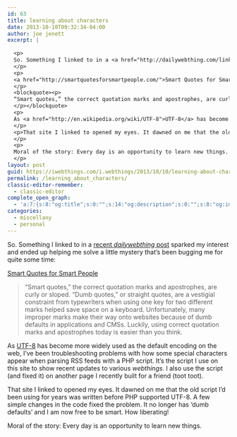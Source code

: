 ```yaml
---
id: 63
title: learning about characters
date: 2013-10-10T09:32:34-04:00
author: joe jenett
excerpt: |
  
  <p>
  So. Something I linked to in a <a href="http://dailywebthing.com/linkport/archives/011035.shtml">recent <i>dailywebthing</i> post</a> sparked my interest and ended up helping me solve a little mystery that’s been bugging me for quite some time:
  </p>
  <p>
  <a href="http://smartquotesforsmartpeople.com/">Smart Quotes for Smart People</a>
  </p>
  <blockquote><p>
  “Smart quotes,” the correct quotation marks and apostrophes, are curly or sloped. "Dumb quotes," or straight quotes, are a vestigial constraint from typewriters when using one key for two different marks helped save space on a keyboard. Unfortunately, many improper marks make their way onto websites because of dumb defaults in applications and CMSs. Luckily, using correct quotation marks and apostrophes today is easier than you think.
  </p></blockquote>
  <p>
  As <a href="http://en.wikipedia.org/wiki/UTF-8">UTF-8</a> has become more widely used as the default encoding on the web, I’ve been troubleshooting problems with how some special characters appear when parsing RSS feeds with a PHP script. It’s the script I use on this site to show recent updates to various <i>webthings</i>. I also use the script (and fixed it) on another page I recently built for a friend (toot toot).
  </p>
  <p>That site I linked to opened my eyes. It dawned on me that the old script I’d been using for years was written before PHP supported UTF-8. A few simple changes in the code fixed the problem. It no longer has ‘dumb defaults’ and I am now free to be smart. How liberating!
  </p>
  <p>
  Moral of the story: Every day is an opportunity to learn new things.
  </p>
layout: post
guid: https://iwebthings.com/i.webthings/2013/10/10/learning-about-characters/
permalink: /learning_about_characters/
classic-editor-remember:
  - classic-editor
complete_open_graph:
  - 'a:7:{s:8:"og:title";s:0:"";s:14:"og:description";s:0:"";s:8:"og:image";s:0:"";s:7:"og:type";s:0:"";s:12:"twitter:card";s:7:"summary";s:19:"twitter:description";s:0:"";s:15:"twitter:creator";s:0:"";}'
categories:
  - miscellany
  - personal
---
```

So. Something I linked to in a [recent _dailywebthing_ post](http://dailywebthing.com/linkport/archives/011035.shtml) sparked my interest and ended up helping me solve a little mystery that’s been bugging me for quite some time:

[Smart Quotes for Smart People](http://smartquotesforsmartpeople.com/)

> “Smart quotes,” the correct quotation marks and apostrophes, are curly or sloped. &#8220;Dumb quotes,&#8221; or straight quotes, are a vestigial constraint from typewriters when using one key for two different marks helped save space on a keyboard. Unfortunately, many improper marks make their way onto websites because of dumb defaults in applications and CMSs. Luckily, using correct quotation marks and apostrophes today is easier than you think.

As [UTF-8](http://en.wikipedia.org/wiki/UTF-8) has become more widely used as the default encoding on the web, I’ve been troubleshooting problems with how some special characters appear when parsing RSS feeds with a PHP script. It’s the script I use on this site to show recent updates to various _webthings_. I also use the script (and fixed it) on another page I recently built for a friend (toot toot).

That site I linked to opened my eyes. It dawned on me that the old script I’d been using for years was written before PHP supported UTF-8. A few simple changes in the code fixed the problem. It no longer has ‘dumb defaults’ and I am now free to be smart. How liberating!

Moral of the story: Every day is an opportunity to learn new things.